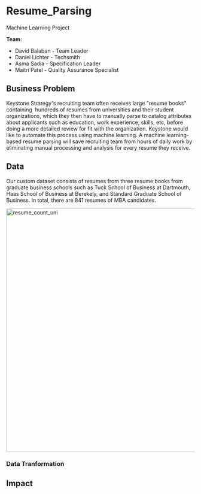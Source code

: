# Resume_Parsing
Machine Learning Project

**Team**: 
* David Balaban - Team Leader
* Daniel Lichter - Techsmith
* Asma Sadia - Specification Leader
* Maitri Patel - Quality Assurance Specialist

## Business Problem
Keystone Strategy's recruiting team often receives large "resume books"  containing  hundreds of resumes from universities and their student organizations, which they then have to manually parse to catalog attributes about applicants such as education, work experience, skills, etc, before doing a more detailed review for fit with the organization. Keystone would like to automate this process using machine learning. A machine learning-based resume parsing will save recruiting team from hours of daily work by eliminating manual processing and analysis for every resume they receive. 

## Data
Our custom dataset consists of resumes from three resume books from graduate business schools such as Tuck School of Business at Dartmouth, Haas School of Business at Berekely, and Standard Graduate School of Business. In total, there are 841 resumes of MBA candidates.

<img width="650" alt="resume_count_uni" src="https://user-images.githubusercontent.com/20906514/147151896-103f3997-2c89-4830-bf7c-17f05f1b4925.png">


### Data Tranformation ###

## Impact







